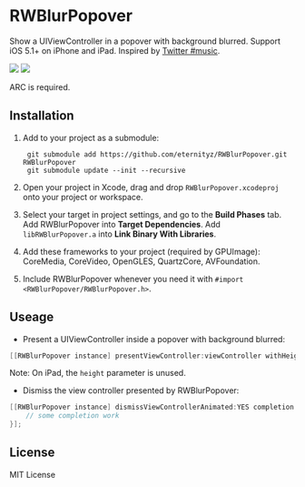 RWBlurPopover
=============

Show a UIViewController in a popover with background blurred. Support iOS 5.1+ on iPhone and iPad. Inspired by [Twitter #music](https://itunes.apple.com/us/app/twitter-music/id625541612).

[![](http://zhangbin.cc/temp/blur-iphone-thumb.jpg)](http://zhangbin.cc/temp/blur-iphone.jpg)
[![](http://zhangbin.cc/temp/blur-ipad-thumb.jpg)](http://zhangbin.cc/temp/blur-ipad.jpg)

ARC is required.

Installation
----

1. Add to your project as a submodule: 
    
        git submodule add https://github.com/eternityz/RWBlurPopover.git RWBlurPopover
        git submodule update --init --recursive

2. Open your project in Xcode, drag and drop `RWBlurPopover.xcodeproj` onto your project or workspace.
3. Select your target in project settings, and go to the **Build Phases** tab. Add RWBlurPopover into **Target Dependencies**. Add `libRWBlurPopover.a` into **Link Binary With Libraries**. 
4. Add these frameworks to your project (required by GPUImage): CoreMedia, CoreVideo, OpenGLES, QuartzCore, AVFoundation.
5. Include RWBlurPopover whenever you need it with `#import <RWBlurPopover/RWBlurPopover.h>`.

Useage
----
- Present a UIViewController inside a popover with background blurred:

```objective-c
[[RWBlurPopover instance] presentViewController:viewController withHeight:300];
```

Note: On iPad, the `height` parameter is unused.

- Dismiss the view controller presented by RWBlurPopover:

```objective-c
[[RWBlurPopover instance] dismissViewControllerAnimated:YES completion:^(void){
    // some completion work
}];
```

License
----
MIT License

